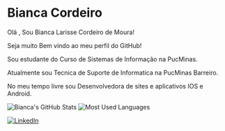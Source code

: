 # Bianca Cordeiro
Olá , Sou Bianca Larisse Cordeiro de Moura!

Seja muito Bem vindo ao meu perfil do GitHub! 

Sou estudante do Curso de Sistemas de Informação na PucMinas.
 
Atualmente sou Tecnica de Suporte de Informatica na PucMinas Barreiro.

No meu tempo livre sou Desenvolvedora de sites e aplicativos IOS e Android.

![Bianca's GitHub Stats](https://github-readme-stats.vercel.app/api?username=biancacordeiro19&show_icons=true)
![Most Used Languages](https://github-readme-stats.vercel.app/api/top-langs/?username=biancacordeiro19&layout=compact)



[![LinkedIn](https://img.shields.io/badge/LinkedIn-blue?logo=linkedin)]([https://linkedin.com/in/seu-perfil](https://www.linkedin.com/in/bianca-cordeiro-545014172/))

